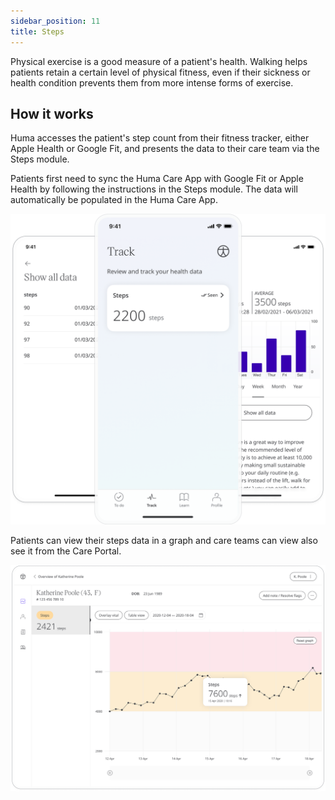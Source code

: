 ```yaml
---
sidebar_position: 11
title: Steps 
---
```


Physical exercise is a good measure of a patient's health. Walking helps patients retain a certain level of physical fitness, even if their sickness or health condition prevents them from more intense forms of exercise.

## How it works

Huma accesses the patient's step count from their fitness tracker, either Apple Health or Google Fit, and presents the data to their care team via the Steps module.

Patients first need to sync the Huma Care App with Google Fit or Apple Health by following the instructions in the Steps module. The data will automatically be populated in the Huma Care App.

![Adding steps tracking in the Huma Care App](./assets/steps.png)

Patients can view their steps data in a graph and care teams can view also see it from the Care Portal.

![Steps data](./assets/cp-patient-list-steps.png)
